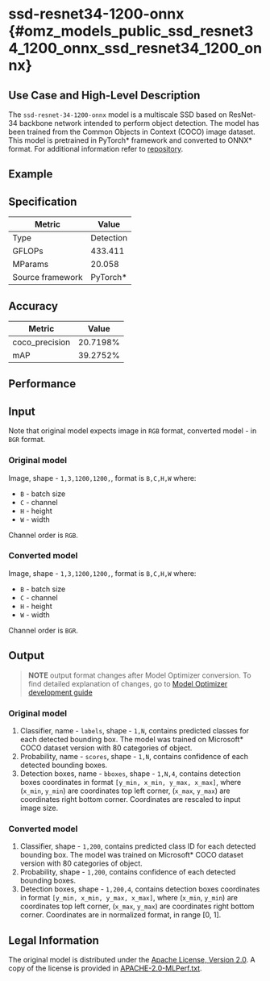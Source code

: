 # ssd-resnet34-1200-onnx {#omz_models_public_ssd_resnet34_1200_onnx_ssd_resnet34_1200_onnx}

## Use Case and High-Level Description

The `ssd-resnet-34-1200-onnx` model is a multiscale SSD based on ResNet-34 backbone network intended to perform object detection. The model has been trained from the Common Objects in Context (COCO) image dataset. This model is pretrained in PyTorch\* framework and converted to ONNX\* format. For additional information refer to [repository](https://github.com/mlperf/inference/tree/master/vision/classification_and_detection).

## Example

## Specification

| Metric            | Value         |
|-------------------|---------------|
| Type              | Detection     |
| GFLOPs            | 433.411       |
| MParams           | 20.058        |
| Source framework  | PyTorch\*     |

## Accuracy

| Metric | Value |
| ------ | ----- |
| coco_precision | 20.7198%|
| mAP | 39.2752%	|

## Performance

## Input

Note that original model expects image in `RGB` format, converted model - in `BGR` format.

### Original model

Image, shape - `1,3,1200,1200,`, format is `B,C,H,W` where:

- `B` - batch size
- `C` - channel
- `H` - height
- `W` - width

Channel order is `RGB`.

### Converted model

Image, shape - `1,3,1200,1200,`, format is `B,C,H,W` where:

- `B` - batch size
- `C` - channel
- `H` - height
- `W` - width

Channel order is `BGR`.

## Output

> **NOTE** output format changes after Model Optimizer conversion. To find detailed explanation of changes, go to [Model Optimizer development guide](http://docs.openvinotoolkit.org/latest/_docs_MO_DG_prepare_model_convert_model_tf_specific_Convert_Object_Detection_API_Models.html)

### Original model

1. Classifier, name - `labels`, shape - `1,N`, contains predicted classes for each detected bounding box. The model was trained on Microsoft\* COCO dataset version with 80 categories of object.
2. Probability, name - `scores`, shape - `1,N`, contains confidence of each detected bounding boxes.
3. Detection boxes, name - `bboxes`, shape - `1,N,4`, contains detection boxes coordinates in format `[y_min, x_min, y_max, x_max]`, where (`x_min`, `y_min`)  are coordinates top left corner, (`x_max`, `y_max`) are coordinates right bottom corner. Coordinates are rescaled to input image size.

### Converted model

1. Classifier, shape - `1,200`, contains predicted class ID for each detected bounding box. The model was trained on Microsoft\* COCO dataset version with 80 categories of object.
2. Probability, shape - `1,200`, contains confidence of each detected bounding boxes.
3. Detection boxes, shape - `1,200,4`, contains detection boxes coordinates in format `[y_min, x_min, y_max, x_max]`, where (`x_min`, `y_min`)  are coordinates top left corner, (`x_max`, `y_max`) are coordinates right bottom corner. Coordinates are in normalized format, in range [0, 1].

## Legal Information

The original model is distributed under the
[Apache License, Version 2.0](https://raw.githubusercontent.com/mlperf/inference/master/LICENSE.md).
A copy of the license is provided in [APACHE-2.0-MLPerf.txt](../licenses/APACHE-2.0-MLPerf.txt).
